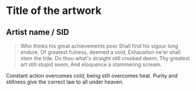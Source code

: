 # Title of the artwork
## Artist name / SID

> Who thinks his great achievements poor
Shall find his vigour long endure.
Of greatest fulness, deemed a void,
Exhaustion ne'er shall stem the tide.
Do thou what's straight still crooked deem;
Thy greatest art still stupid seem,
And eloquence a stammering scream.

Constant action overcomes cold; being still overcomes heat. Purity
and stillness give the correct law to all under heaven.


